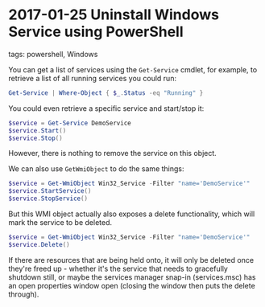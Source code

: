 # 2017-01-25 Uninstall Windows Service using PowerShell

tags: powershell, Windows

You can get a list of services using the `Get-Service` cmdlet, for example, to retrieve a list of all running services you could run:


```powershell
Get-Service | Where-Object { $_.Status -eq "Running" }
```

You could even retrieve a specific service and start/stop it:


```powershell
$service = Get-Service DemoService
$service.Start()
$service.Stop()
```

However, there is nothing to remove the service on this object.

We can also use `GetWmiObject` to do the same things:


```powershell
$service = Get-WmiObject Win32_Service -Filter "name='DemoService'"
$service.StartService()
$service.StopService()
```

But this WMI object actually also exposes a delete functionality, which will mark the service to be deleted.


```powershell
$service = Get-WmiObject Win32_Service -Filter "name='DemoService'"
$service.Delete()
```

If there are resources that are being held onto, it will only be deleted once they're freed up - whether it's the service that needs to gracefully shutdown still, or maybe the services manager snap-in (services.msc) has an open properties window open (closing the window then puts the delete through).

